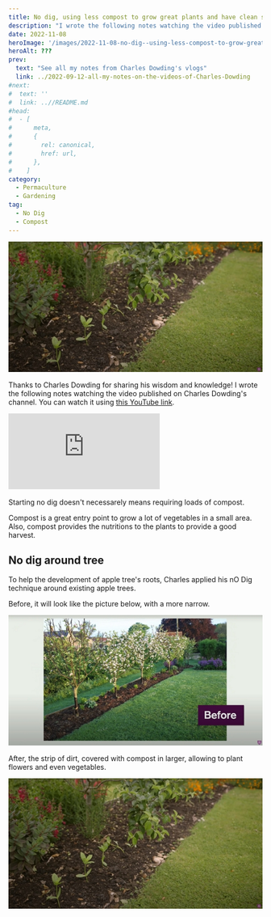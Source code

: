 ```yaml
---
title: No dig, using less compost to grow great plants and have clean soil, by Charles Dowding
description: "I wrote the following notes watching the video published on Charles Dowding's channel"
date: 2022-11-08
heroImage: '/images/2022-11-08-no-dig--using-less-compost-to-grow-great-plants-and-have-clean-soil-charles-dowding-hero.jpg'
heroAlt: ???
prev:
  text: "See all my notes from Charles Dowding's vlogs"
  link: ../2022-09-12-all-my-notes-on-the-videos-of-Charles-Dowding
#next:
#  text: ''
#  link: ..//README.md
#head:
#  - [
#      meta,
#      {
#        rel: canonical,
#        href: url,
#      },
#    ]
category:
  - Permaculture
  - Gardening
tag:
  - No Dig
  - Compost
---
```


![???](./images/2022-11-08-no-dig--using-less-compost-to-grow-great-plants-and-have-clean-soil-charles-dowding-hero.jpg 'Credits: image taken from Charles Dowding’s vlog')

Thanks to Charles Dowding for sharing his wisdom and knowledge!
I wrote the following notes watching the video published on Charles Dowding's channel.
You can watch it using [this YouTube link](https://www.youtube.com/watch?v=IC6OBOyQ0mY).

<!-- markdownlint-disable MD033 -->
<iframe class="newsletter-embed" src="https://thetooltip.substack.com/embed" frameborder="0" scrolling="no"></iframe>

Starting no dig doesn't necessarely means requiring loads of compost.

Compost is a great entry point to grow a lot of vegetables in a small area. Also, compost provides the nutritions to the plants to provide a good harvest.

## No dig around tree

To help the development of apple tree's roots, Charles applied his nO Dig technique around existing apple trees.

Before, it will look like the picture below, with a more narrow.

![Before using no dig around trees](./images/before-using-no-dig-around-trees.jpg "Credits: image taken from Charles Dowding's vlog")

After, the strip of dirt, covered with compost in larger, allowing to plant flowers and even vegetables.

![After using no dig around trees](./images/2022-11-08-no-dig--using-less-compost-to-grow-great-plants-and-have-clean-soil-charles-dowding-hero.jpg "Credits: image taken from Charles Dowding's vlog")

